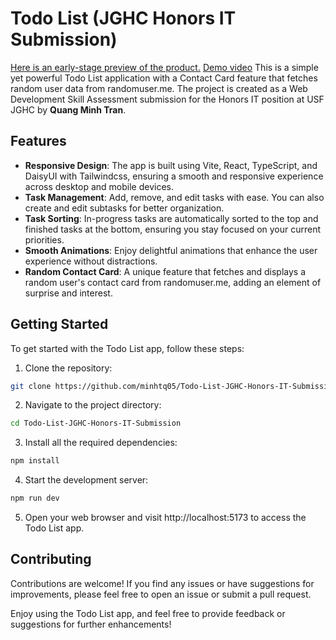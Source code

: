 # Todo List (JGHC Honors IT Submission)

[Here is an early-stage preview of the product.](https://todo-list-jghc-honors-it-submission.vercel.app/)
[Demo video](https://youtu.be/Fw4RR4zj_5c)
This is a simple yet powerful Todo List application with a Contact Card feature that fetches random user data from randomuser.me. The project is created as a Web Development Skill Assessment submission for the Honors IT position at USF JGHC by **Quang Minh Tran**.

## Features
- **Responsive Design**: The app is built using Vite, React, TypeScript, and DaisyUI with Tailwindcss, ensuring a smooth and responsive experience across desktop and mobile devices.
- **Task Management**: Add, remove, and edit tasks with ease. You can also create and edit subtasks for better organization.
- **Task Sorting**: In-progress tasks are automatically sorted to the top and finished tasks at the bottom, ensuring you stay focused on your current priorities.
- **Smooth Animations**: Enjoy delightful animations that enhance the user experience without distractions.
- **Random Contact Card**: A unique feature that fetches and displays a random user's contact card from randomuser.me, adding an element of surprise and interest.

## Getting Started
To get started with the Todo List app, follow these steps:

1. Clone the repository:
```bash
git clone https://github.com/minhtq05/Todo-List-JGHC-Honors-IT-Submission.git
```

2. Navigate to the project directory:
```bash
cd Todo-List-JGHC-Honors-IT-Submission
```

3. Install all the required dependencies:
```bash
npm install
```

4. Start the development server:
```bash
npm run dev
```

5. Open your web browser and visit http://localhost:5173 to access the Todo List app.


## Contributing

Contributions are welcome! If you find any issues or have suggestions for improvements, please feel free to open an issue or submit a pull request.

Enjoy using the Todo List app, and feel free to provide feedback or suggestions for further enhancements! 



